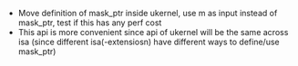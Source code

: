 - Move definition of mask_ptr inside ukernel, use m as input instead of mask_ptr, test if this has any perf cost
- This api is more convenient since api of ukernel will be the same across isa (since different isa(-extensiosn) have different ways to define/use mask_ptr)